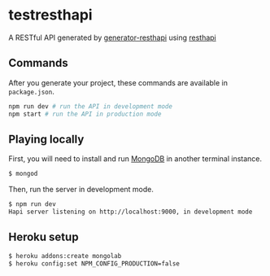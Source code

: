 # testresthapi

A RESTful API generated by [generator-resthapi](https://github.com/vinaybedre/generator-resthapi) using [resthapi](https://github.com/JKHeadley/rest-hapi)

## Commands

After you generate your project, these commands are available in `package.json`.

```bash
npm run dev # run the API in development mode
npm start # run the API in production mode
```

## Playing locally

First, you will need to install and run [MongoDB](https://www.mongodb.com/) in another terminal instance.

```bash
$ mongod
```

Then, run the server in development mode.

```bash
$ npm run dev
Hapi server listening on http://localhost:9000, in development mode
```



## Heroku setup

```bash
$ heroku addons:create mongolab
$ heroku config:set NPM_CONFIG_PRODUCTION=false
```
